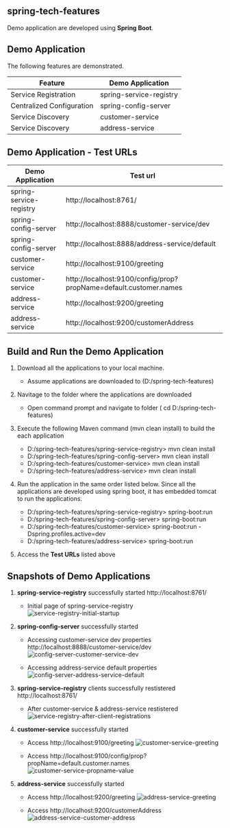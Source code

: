 ## spring-tech-features

Demo application are developed using **Spring Boot**.

## Demo Application

The following features are demonstrated.

Feature | Demo Application
--- |---
Service Registration | spring-service-registry
Centralized Configuration | spring-config-server
Service Discovery | customer-service
Service Discovery | address-service


## Demo Application - Test URLs

Demo Application |Test url
--- |---
spring-service-registry | http://localhost:8761/
spring-config-server | http://localhost:8888/customer-service/dev
spring-config-server | http://localhost:8888/address-service/default
customer-service | http://localhost:9100/greeting
customer-service | http://localhost:9100/config/prop?propName=default.customer.names
address-service | http://localhost:9200/greeting
address-service | http://localhost:9200/customerAddress

## Build and Run the Demo Application 

1. Download all the applications to your local machine. 
    - Assume applications are downloaded to (D:/spring-tech-features)
	
2. Navitage to the folder where the applications are downloaded
	- Open command prompt and navigate to folder ( cd D:/spring-tech-features)
	
3. Execute the following Maven command (mvn clean install) to build the each application
	- D:/spring-tech-features/spring-service-registry> mvn clean install
	- D:/spring-tech-features/spring-config-server> mvn clean install
	- D:/spring-tech-features/customer-service> mvn clean install
	- D:/spring-tech-features/address-service> mvn clean install
	
4. Run the application in the same order listed below. Since all the applications are developed using spring boot, it has embedded tomcat to run the applications.
	- D:/spring-tech-features/spring-service-registry> spring-boot:run
	- D:/spring-tech-features/spring-config-server> spring-boot:run
	- D:/spring-tech-features/customer-service> spring-boot:run -Dspring.profiles.active=dev
	- D:/spring-tech-features/address-service> spring-boot:run

5. Access the **Test URLs** listed above 

## Snapshots of Demo Applications

1. **spring-service-registry** successfully started http://localhost:8761/
	- Initial page of spring-service-registry
	![service-registry-initial-startup](https://user-images.githubusercontent.com/33663711/34145253-27c4f5f8-e4bb-11e7-9601-e18ba38d851c.PNG)

2. **spring-config-server** successfully started
	- Accessing customer-service dev properties http://localhost:8888/customer-service/dev
	![config-server-customer-service-dev](https://user-images.githubusercontent.com/33663711/34145258-28fce778-e4bb-11e7-93eb-fa6bebf302df.PNG)
		
	- Accessing address-service default properties
	![config-server-address-service-default](https://user-images.githubusercontent.com/33663711/34145257-28c28c68-e4bb-11e7-9884-5b0b5ed9508b.PNG)
	
3. **spring-service-registry**  clients successfully restistered http://localhost:8761/
	- After customer-service & address-service restistered
	![service-registry-after-client-registrations](https://user-images.githubusercontent.com/33663711/34145251-278926e0-e4bb-11e7-9cca-c80a937a6e2f.PNG)

4. **customer-service** successfully started
	- Access http://localhost:9100/greeting
	![customer-service-greeting](https://user-images.githubusercontent.com/33663711/34146042-7e19d7ea-e4be-11e7-9dc2-ca42c7ff18c5.PNG)
	
	- Access http://localhost:9100/config/prop?propName=default.customer.names 
	![customer-service-propname-value](https://user-images.githubusercontent.com/33663711/34145250-274e3c4c-e4bb-11e7-982f-ebe37353405a.PNG)

5. **address-service** successfully started
	- Access http://localhost:9200/greeting
	![address-service-greeting](https://user-images.githubusercontent.com/33663711/34146043-7e808cd8-e4be-11e7-9c05-829ae13e226e.PNG)
	
	- Access http://localhost:9200/customerAddress 
	![address-service-customer-address](https://user-images.githubusercontent.com/33663711/34145254-280332b4-e4bb-11e7-9f4e-b0cc57b1566c.PNG)
	
